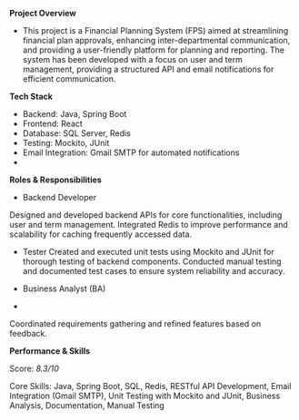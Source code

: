  **Project Overview** 
- This project is a Financial Planning System (FPS) aimed at streamlining financial plan approvals, enhancing inter-departmental communication, and providing a user-friendly platform for planning and reporting. The system has been developed with a focus on user and term management, providing a structured API and email notifications for efficient communication.

**Tech Stack**
- Backend: Java, Spring Boot
- Frontend: React
- Database: SQL Server, Redis
- Testing: Mockito, JUnit
- Email Integration: Gmail SMTP for automated notifications
- 
**Roles & Responsibilities**
* Backend Developer
  
 Designed and developed backend APIs for core functionalities, including user and term management.
 Integrated Redis to improve performance and scalability for caching frequently accessed data.
 
* Tester
  Created and executed unit tests using Mockito and JUnit for thorough testing of backend components.
Conducted manual testing and documented test cases to ensure system reliability and accuracy.

* Business Analyst (BA)
* 
Coordinated requirements gathering and refined features based on feedback.

**Performance & Skills**

Score: *8.3/10*

Core Skills: Java, Spring Boot, SQL, Redis, RESTful API Development, Email Integration (Gmail SMTP), Unit Testing with Mockito and JUnit, Business Analysis, Documentation, Manual Testing
